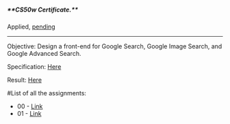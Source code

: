 <h5>**CS50w Certificate.**</h5> 

Applied, [pending](https://user-images.githubusercontent.com/35127781/187207863-c69cbc62-6d99-4860-b38f-5463531c80b0.png)


-----
Objective: Design a front-end for Google Search, Google Image Search, and Google Advanced Search.

Specification: [Here](https://cs50.harvard.edu/web/2020/projects/0/search/)

Result: [Here](https://asgherali.github.io/Project0/)


#List of all the assignments:
- 00 - [Link](https://github.com/AsgherAli/Project0)
- 01 - [Link](https://github.com/AsgherAli/Project1)
